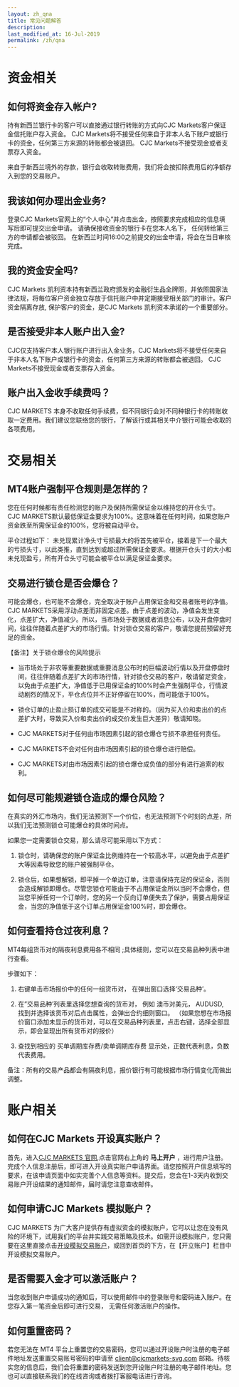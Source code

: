 ```yaml
---
layout: zh_qna
title: 常见问题解答
description: 
last_modified_at: 16-Jul-2019
permalink: /zh/qna
---
```


# 资金相关

## 如何将资金存入帐户?
持有新西兰银行卡的客户可以直接通过银行转账的方式向CJC Markets客户保证金信托账户存入资金。 CJC Markets将不接受任何来自于非本人名下账户或银行卡的资金，任何第三方来源的转账都会被退回。 CJC Markets不接受现金或者支票存入资金。

来自于新西兰境外的存款，银行会收取转账费用，我们将会按扣除费用后的净额存入到您的交易账户。

## 我该如何办理出金业务?
   
登录CJC Markets官网上的“个人中心”并点击出金，按照要求完成相应的信息填写后即可提交出金申请。 请确保接收资金的银行卡在您本人名下， 任何转给第三方的申请都会被驳回。 在新西兰时间16:00之前提交的出金申请，将会在当日审核完成。

## 我的资金安全吗?
   
CJC Markets 凯利资本持有新西兰政府颁发的金融衍生品全牌照，并依照国家法律法规，将每位客户资金独立存放于信托账户中并定期接受相关部门的审计。客户资金隔离存放, 保护客户的资金，是CJC Markets  凯利资本承诺的一个重要部分。

## 是否接受非本人账户出入金?
   
CJC仅支持客户本人银行账户进行出入金业务，CJC Markets将不接受任何来自于非本人名下账户或银行卡的资金，任何第三方来源的转账都会被退回。 CJC Markets不接受现金或者支票存入资金。

## 账户出入金收手续费吗？
   
CJC MARKETS 本身不收取任何手续费，但不同银行会对不同种银行卡的转账收取一定费用。我们建议您联络您的银行，了解该行或其相关中介银行可能会收取的各项费用。

# 交易相关

## MT4账户强制平仓规则是怎样的？

您在任何时候都有责任检测您的账户及保持所需保证金以维持您的开仓头寸。CJC MARKETS默认最低保证金要求为100%。这意味着在任何时间，如果您账户资金跌至所需保证金的100%，您将被自动平仓。
   
平仓过程如下： 未兑现累计净头寸亏损最大的将首先被平仓，接着是下一个最大的亏损头寸，以此类推，直到达到或超过所需保证金要求。根据开仓头寸的大小和未兑现盈亏，所有开仓头寸可能会被平仓以满足保证金要求。

## 交易进行锁仓是否会爆仓？
   
可能会爆仓，也可能不会爆仓，完全取决于账户占用保证金和交易者账号的净值。CJC MARKETS采用浮动点差而非固定点差。由于点差的波动，净值会发生变化，点差扩大，净值减少。所以，当市场处于数据或者消息公布，以及开盘停盘时间，往往伴随着点差扩大的市场行情。针对锁仓交易的客户，敬请您提前预留好充足的资金。
   
【备注】关于锁仓爆仓的风险提示
   
- 当市场处于非农等重要数据或重要消息公布时的巨幅波动行情以及开盘停盘时间，往往伴随着点差扩大的市场行情，针对锁仓交易的客户，敬请留足资金，以免由于点差扩大，净值低于已用保证金的100%时会产生强制平仓，行情波动剧烈的情况下，平仓点位并不正好停留在100%，而可能低于100%。
   
- 锁仓订单的止盈止损订单的成交可能是不对称的。（因为买入价和卖出价的点差扩大时，导致买入价和卖出价的成交价发生巨大差异）敬请知晓。
   
- CJC MARKETS对于任何由市场因素引起的锁仓爆仓亏损不承担任何责任。
   
- CJC MARKETS不会对任何由市场因素引起的锁仓爆仓进行赔偿。
   
- CJC MARKETS对由市场因素引起的锁仓爆仓成负值的部分有进行追索的权利。

## 如何尽可能规避锁仓造成的爆仓风险？
   
在真实的外汇市场内，我们无法预测下一个价位，也无法预测下个时刻的点差，所以我们无法预测锁仓可能爆仓的具体时间点。
   
如果您一定需要锁仓交易，那么请尽可能采用以下方式：
   
1. 锁仓时，请确保您的账户保证金比例维持在一个较高水平，以避免由于点差扩大等因素导致您的账户被强制平仓。
   
2. 锁仓后，如果想解锁，即平掉一个单边订单，注意请保持充足的保证金，否则会造成解锁即爆仓。尽管您锁仓可能由于不占用保证金所以当时不会爆仓，但当您平掉任何一个订单时，您的另一个反向订单便失去了保护，需要占用保证金，当您的净值低于这个订单占用保证金100%时，即会爆仓。

## 如何查看持仓过夜利息？
   
MT4每组货币对的隔夜利息费用各不相同 ;具体细则，您可以在交易品种列表中进行查看。

步骤如下：
   
1. 右键单击市场报价中的任何一组货币对， 在弹出窗口选择‘交易品种’。
   
2. 在”交易品种’列表里选择您想查询的货币对， 例如 澳币对美元， AUDUSD, 找到并选择该货币对后点击属性，会弹出合约细则窗口。
（如果您想在市场报价窗口添加未显示的货币对，可以在交易品种列表里，点击右键，选择全部显示，即会呈现出所有货币对的报价）
3. 查找到相应的 买单调期库存费/卖单调期库存费 显示处，正数代表利息，负数代表费用。
   
备注：所有的交易产品都会有隔夜利息，报价银行有可能根据市场行情变化而做出调整。


# 账户相关

## 如何在CJC Markets 开设真实账户？
   
首先，进入[CJC MARKETS 官网](https://cn.cjcmarkets-svg.com/),点击官网右上角的 **马上开户** ，进行用户注册。完成个人信息注册后，即可进入开设真实账户申请界面。请您按照开户信息填写的要求，在该申请页面中如实完善个人信息等资料。提交后，您会在1-3天内收到交易账户开设结果的通知邮件，届时请您注意查收邮件。

## 如何申请CJC Markets 模拟账户？
   
CJC MARKETS 为广大客户提供存有虚拟资金的模拟账户，它可以让您在没有风险的环境下，试用我们的平台并实践交易策略及技术。如需开设模拟账户，您只需要在这里直接点击[开设模拟交易账户](https://cn.cjcmarkets-svg.com/%E7%94%B3%E8%AF%B7%E6%A8%A1%E6%8B%9F%E4%BA%A4%E6%98%93%E8%B4%A6%E6%88%B7/)，或回到首页的下方，在【开立账户】栏目中开设模拟交易账户。

## 是否需要入金才可以激活账户？
   
当您收到账户申请成功的通知后，可以使用邮件中的登录账号和密码进入账户。在您存入第一笔资金后即可进行交易， 无需任何激活账户的操作。

## 如何重置密码？
   
若您无法在 MT4 平台上重置您的交易密码，您可以通过开设账户时注册的电子邮件地址发送重置交易账号密码的申请至 client@cjcmarkets-svg.com 邮箱。待核实您的信息后，我们会将重置的密码发送到您开设账户时注册的电子邮件地址。您也可以直接联系我们的在线咨询或者拨打客服电话进行咨询。


